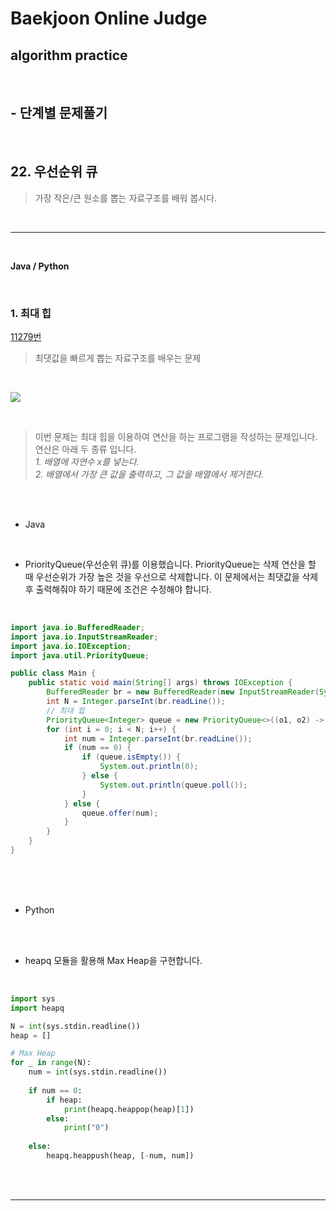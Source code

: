 # Baekjoon Online Judge

## algorithm practice
<br>

## - 단계별 문제풀기
<br>

## 22. 우선순위 큐

> 가장 작은/큰 원소를 뽑는 자료구조를 배워 봅시다.

<br>

---

<br>

**Java / Python**

<br>

### 1. 최대 힙
[11279번](https://www.acmicpc.net/problem/11279) 
> 최댓값을 빠르게 뽑는 자료구조를 배우는 문제

<br>

![](https://images.velog.io/images/jini_eun/post/e8c4ca0a-1b09-47af-bf52-6ec888df6810/image.png)

<br>

> 이번 문제는 최대 힙을 이용하여 연산을 하는 프로그램을 작성하는 문제입니다. 연산은 아래 두 종류 입니다.<br>
*1. 배열에 자연수 x를 넣는다.*<br>
*2. 배열에서 가장 큰 값을 출력하고, 그 값을 배열에서 제거한다.* 

<br><br>

- Java

<br>

- PriorityQueue(우선순위 큐)를 이용했습니다. PriorityQueue는 삭제 연산을 할 때 우선순위가 가장 높은 것을 우선으로 삭제합니다. 이 문제에서는 최댓값을 삭제 후 출력해줘야 하기 때문에 조건은 수정해야 합니다.

<br>

```java
import java.io.BufferedReader;
import java.io.InputStreamReader;
import java.io.IOException;
import java.util.PriorityQueue;

public class Main {
	public static void main(String[] args) throws IOException {
		BufferedReader br = new BufferedReader(new InputStreamReader(System.in));
		int N = Integer.parseInt(br.readLine());
		// 최대 힙
		PriorityQueue<Integer> queue = new PriorityQueue<>((o1, o2) -> o2 - o1);
		for (int i = 0; i < N; i++) {
			int num = Integer.parseInt(br.readLine());
			if (num == 0) {
				if (queue.isEmpty()) {
					System.out.println(0);
				} else {
					System.out.println(queue.poll());
				}
			} else {
				queue.offer(num);
			}
		}
	}
}
```


<br><br><br>

- Python 

<br><br>

- heapq 모듈을 활용해 Max Heap을 구현합니다.

<br>

```python
import sys
import heapq

N = int(sys.stdin.readline())
heap = []

# Max Heap
for _ in range(N):
    num = int(sys.stdin.readline())
    
    if num == 0:
        if heap:
            print(heapq.heappop(heap)[1])
        else:
            print("0")
        
    else:
        heapq.heappush(heap, [-num, num])
```

<br><br>

---

<br>

